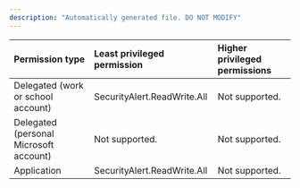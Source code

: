 ```yaml
---
description: "Automatically generated file. DO NOT MODIFY"
---
```


|Permission type|Least privileged permission|Higher privileged permissions|
|:---|:---|:---|
|Delegated (work or school account)|SecurityAlert.ReadWrite.All|Not supported.|
|Delegated (personal Microsoft account)|Not supported.|Not supported.|
|Application|SecurityAlert.ReadWrite.All|Not supported.|

